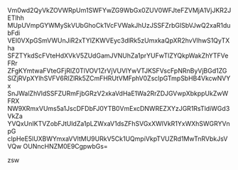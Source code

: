 Vm0wd2QyVkZOVWRpUm1SWFYwZG9WbGx0ZUV0WFJteFZVMjA1VjJKR2JETlhh
MUpUVmpGYWMySkVUbGhoCk1VcFVWakJhUzJSSFZrbGlSbVJwQ2xaR1dubFdi
VEI0VXpGSmVWUnJiR2xTYlZKWVEyc3dlRk5zUmxkaQpXR2hvVlhwS1QyTXha
SFZTYkdScFVteHdXVkV5ZUdGamJVNUhZa1prYUFwTlZYQkpWakZhYTFVeFRr
ZFgKYmtwaFVteGFjRlZ0TlVOV1ZrVjVUVlYwVTJKSFVscFpNRnByVjBGd1ZG
SlZjRVpXYlhSVFV6RlZlRk5ZCmFHRUtVMFphV0ZsclpGTmpSbHB4VkcwNVYx
SnJWalZhVldSSFZURmFjbGRzV2xkaVdHaE1Wa2RrZDJGVwpXbkppUkZwWFRX
NW9XRmxVUms5a1JscDFDbFJ0YTB0VmExcDNWREZXYzJGR1RsTldiWGd3VkZa
YVQxUnIKTVZobFJtUldZa1pLZWxaV1dsZFhSVGxXWlVkR1YxWXhSWGRYVnpG
clpHeE5lUXBWYmxaVVltMU9URkV5Ck1UQmpiVkpTVUZRd1MwTnRVbkJsVVQw
OUNncHNZM0E9CgpwbGs=

zsw